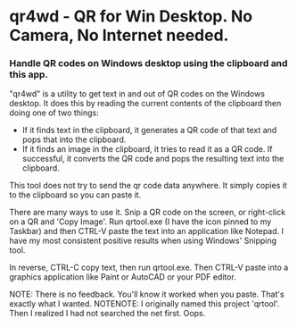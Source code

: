# qr4wd - QR for Win Desktop. No Camera, No Internet needed.

### Handle QR codes on Windows desktop using the clipboard and this app.

"qr4wd" is a utility to get text in and out of QR codes on the Windows desktop.
It does this by reading the current contents of the clipboard then doing one of two things:

 - If it finds text in the clipboard, it generates a QR code of that text
        and pops that into the clipboard.
 - If it finds an image in the clipboard, it tries to read it as a QR code.  If successful, 
        it converts the QR code and pops the resulting text into the clipboard.

This tool does not try to send the qr code data anywhere.  It simply copies it to the
clipboard so you can paste it.

There are many ways to use it. Snip a QR code on the screen, or right-click on a QR and 'Copy Image'.
Run qrtool.exe (I have the icon pinned to my Taskbar) and then CTRL-V paste the text into an application 
like Notepad. I have my most consistent positive results when using Windows' Snipping tool.

In reverse, CTRL-C copy text, then run qrtool.exe.  Then CTRL-V paste into a graphics 
application like Paint or AutoCAD or your PDF editor.

NOTE: There is no feedback. You'll know it worked when you paste. That's exactly
what I wanted.
NOTENOTE: I originally named this project 'qrtool'. Then I realized I had not searched the net first. Oops.
